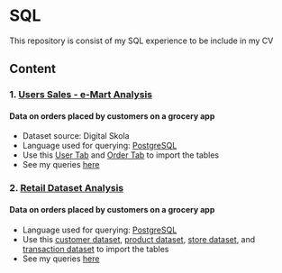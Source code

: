 # SQL
This repository is consist of my SQL experience to be include in my CV

## Content
### 1. [Users Sales - e-Mart Analysis](https://github.com/fauziaya/sql-portofolio/blob/main/Users%20Sales%20-%20Retail%20Dataset.sql)
#### Data on orders placed by customers on a grocery app
* Dataset source: Digital Skola
* Language used for querying: [PostgreSQL](https://www.postgresql.org/)
* Use this [User Tab](https://github.com/fauziaya/sql-portofolio/blob/main/user_tab%20Users%20Sales%20-%20Retail%20Dataset.csv) and [Order Tab](https://github.com/fauziaya/sql-portofolio/blob/main/order_tab%20Users%20Sales%20-%20Retail%20Dataset.csv) to import the tables
* See my queries [here](https://github.com/fauziaya/sql-portofolio/blob/main/Users%20Sales%20-%20Retail%20Dataset.sql)

### 2. [Retail Dataset Analysis](https://github.com/fauziaya/sql-portofolio/blob/main/Users%20Sales%20-%20Retail%20Dataset.sql)
#### Data on orders placed by customers on a grocery app
* Language used for querying: [PostgreSQL](https://www.postgresql.org/)
* Use this [customer dataset](https://github.com/fauziaya/SQL/blob/main/customer1%20-%20e-mart%20dataset.csv), [product dataset](https://github.com/fauziaya/SQL/blob/main/product1%20-%20e-mart%20dataset.csv), [store dataset](https://github.com/fauziaya/SQL/blob/main/store1%20-%20e-mart%20dataset.csv), and [transaction dataset](https://github.com/fauziaya/SQL/blob/main/transaction%20-%20e-mart%20dataset.csv) to import the tables
* See my queries [here](https://github.com/fauziaya/SQL/blob/main/order_tab%20Users%20Sales%20-%20Retail%20Dataset.csv)
